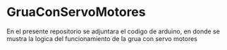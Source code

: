 # GruaConServoMotores

En el presente repositorio se adjuntara el codigo de arduino, en donde se mustra la logica del funcionamiento de la grua con servo motores
